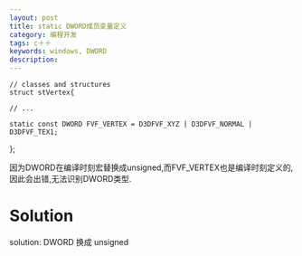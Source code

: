 ```yaml
---
layout: post
title: static DWORD成员变量定义
category: 编程开发
tags: c＋＋
keywords: windows, DWORD
description: 
---
```


    // classes and structures
    struct stVertex{
    
    // ...
    
    static const DWORD FVF_VERTEX = D3DFVF_XYZ | D3DFVF_NORMAL | D3DFVF_TEX1;
};

因为DWORD在编译时刻宏替换成unsigned,而FVF_VERTEX也是编译时刻定义的,因此会出错,无法识别DWORD类型.

# Solution

solution: DWORD 换成 unsigned


